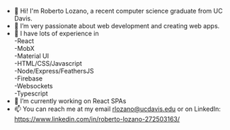- 👋 Hi! I'm Roberto Lozano, a recent computer science graduate from UC Davis.
- 👀 I’m very passionate about web development and creating web apps.
- 💪 I have lots of experience in  
  -React  
  -MobX  
  -Material UI  
  -HTML/CSS/Javascript  
  -Node/Express/FeathersJS  
  -Firebase  
  -Websockets  
  -Typescript  
- 🌱 I’m currently working on React SPAs
- 📫 You can reach me at my email rlozano@ucdavis.edu or on LinkedIn: https://www.linkedin.com/in/roberto-lozano-272503163/
